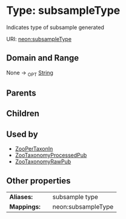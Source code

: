 
# Type: subsampleType


Indicates type of subsample generated

URI: [neon:subsampleType](https://data.neonscience.org/subsampleType)


## Domain and Range

None ->  <sub>OPT</sub> [String](types/String.md)

## Parents


## Children


## Used by

 * [ZooPerTaxonIn](ZooPerTaxonIn.md)
 * [ZooTaxonomyProcessedPub](ZooTaxonomyProcessedPub.md)
 * [ZooTaxonomyRawPub](ZooTaxonomyRawPub.md)

## Other properties

|  |  |  |
| --- | --- | --- |
| **Aliases:** | | subsample type |
| **Mappings:** | | neon:subsampleType |


